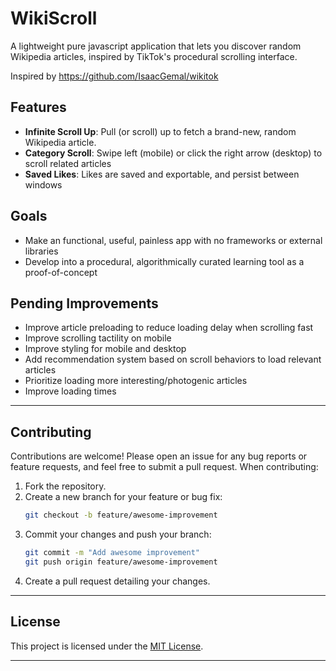 # WikiScroll

A lightweight pure javascript application that lets you discover random Wikipedia articles, inspired by TikTok's procedural scrolling interface.

Inspired by https://github.com/IsaacGemal/wikitok

## Features

- **Infinite Scroll Up**: Pull (or scroll) up to fetch a brand-new, random Wikipedia article.
- **Category Scroll**: Swipe left (mobile) or click the right arrow (desktop) to scroll related articles
- **Saved Likes**: Likes are saved and exportable, and persist between windows

## Goals

- Make an functional, useful, painless app with no frameworks or external libraries
- Develop into a procedural, algorithmically curated learning tool as a proof-of-concept

## Pending Improvements

- Improve article preloading to reduce loading delay when scrolling fast
- Improve scrolling tactility on mobile
- Improve styling for mobile and desktop
- Add recommendation system based on scroll behaviors to load relevant articles
- Prioritize loading more interesting/photogenic articles
- Improve loading times

---

## Contributing

Contributions are welcome! Please open an issue for any bug reports or feature requests, and feel free to submit a pull request. When contributing:

1. Fork the repository.
2. Create a new branch for your feature or bug fix:
   ```bash
   git checkout -b feature/awesome-improvement
   ```
3. Commit your changes and push your branch:
   ```bash
   git commit -m "Add awesome improvement"
   git push origin feature/awesome-improvement
   ```
4. Create a pull request detailing your changes.

---

## License

This project is licensed under the [MIT License](LICENSE).

---
